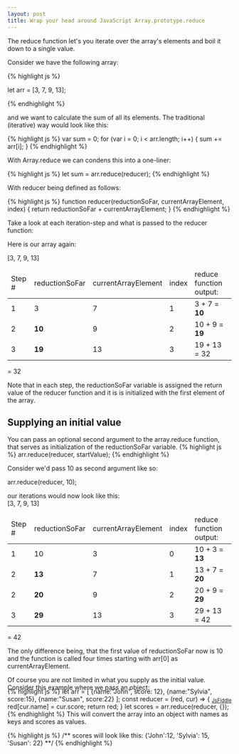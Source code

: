 ```yaml
---
layout: post
title: Wrap your head around JavaScript Array.prototype.reduce
---
```


<div class="message">
  The reduce function let's you iterate over the array's elements and boil it down to a single value.
</div>

Consider we have the following array:

{% highlight js %}

let arr = [3, 7, 9, 13];

{% endhighlight %}

and we want to calculate the sum of all its elements.
The traditional (iterative) way would look like this:

{% highlight js %}
var sum = 0;
for (var i = 0; i < arr.length; i++) {
    sum += arr[i];
}
{% endhighlight %}

With Array.reduce we can condens this into a one-liner:

{% highlight js %}
let sum = arr.reduce(reducer);
{% endhighlight %}

With reducer being defined as follows:

{% highlight js %}
function reducer(reductionSoFar, currentArrayElement, index)  {
    return reductionSoFar + currentArrayElement;
}
{% endhighlight %}

Take a look at each iteration-step and what is passed to the reducer function:

Here is our array again:

[<span class="cred">3</span>, <span class="cgreen">7</span>, <span class="corange">9</span>, <span class="cblue">13</span>]

<table>
<thead>
<tr>
<td>Step #</td>
<td>reductionSoFar</td>
<td>currentArrayElement</td>
<td>index</td>
<td>reduce function output:</td>
</tr>
</thead>
<tbody>
<tr>
<td>1</td>
<td><span class="cred">3</span></td>
<td><span class="cgreen">7</span></td>
<td>1</td>
<td>3 + 7 = <strong>10</strong></td>
</tr>
<tr>
<td>2</td>
<td><strong>10</strong></td>
<td><span class="corange">9</span></td>
<td>2</td>
<td>10 + 9 = <strong>19</strong></td>
</tr>
<tr>
<td>3</td>
<td><strong>19</strong></td>
<td><span class="cblue">13</span></td>
<td>3</td>
<td>19 + 13 = 32</td>
</tr>
</tbody>
</table>
= 32   

Note that in each step, the reductionSoFar variable is assigned the return value of the reducer function and it is is initialized with the first element of the array.

## Supplying an initial value
You can pass an optional second argument to the array.reduce function, that serves as initialization of the reductionSoFar variable.
{% highlight js %}
arr.reduce(reducer, startValue);
{% endhighlight %}

Consider we'd pass 10 as second argument like so:     
    
arr.reduce(reducer, <span class="cviolet">10</span>);    

our iterations would now look like this:    
[<span class="cred">3</span>, <span class="cgreen">7</span>, <span class="corange">9</span>, <span class="cblue">13</span>]  
<table>
<thead>
<tr>
<td>Step #</td>
<td>reductionSoFar</td>
<td>currentArrayElement</td>
<td>index</td>
<td>reduce function output:</td>
</tr>
</thead>
<tbody>
<tr>
<td>1</td>
<td><span class="cviolet">10</span></td>
<td><span class="cred">3</span></td>
<td>0</td>
<td>10 + 3 = <strong>13</strong></td>
</tr>
<tr>
<td>2</td>
<td><strong>13</strong></td>
<td><span class="cgreen">7</span></td>
<td>1</td>
<td>13 + 7 = <strong>20</strong></td>
</tr>
<tr>
<td>2</td>
<td><strong>20</strong></td>
<td><span class="corange">9</span></td>
<td>2</td>
<td>20 + 9 = <strong>29</strong></td>
</tr>
<tr>
<td>3</td>
<td><strong>29</strong></td>
<td><span class="cblue">13</span></td>
<td>3</td>
<td>29 + 13 = 42</td>
</tr>
</tbody>
</table>
= 42  

The only difference being, that the first value of reductionSoFar now is 10 and the function is called four times starting with arr[0] as currentArrayElement.

Of course you are not limited in what you supply as the initial value. Consider this example where we pass an object:

<div style="text-align:right;margin-bottom:-3.2em;width:100%;font-size:80%;padding-right:4em;"> <a href="https://jsfiddle.net/3wkwb915/" target="_ext" style="">JsFiddle</a></div>    
{% highlight js %}
let arr = [
  {name:"John", score: 12}, 
  {name:"Sylvia", score:15}, 
  {name:"Susan", score:22}
];
const reducer = (red, cur) => {
  red[cur.name] = cur.score;
  return red;
}
let scores = arr.reduce(reducer, {});
{% endhighlight %}
This will convert the array into an object with names as keys and scores as values.

{% highlight js %}
/** scores will look like this:
    {'John':12, 'Sylvia': 15, 'Susan': 22}
**/
{% endhighlight %}

